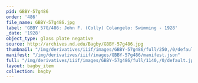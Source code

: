 ```yaml
---
pid: GBBY-57g486
order: '486'
file_name: GBBY-57g486.jpg
label: 'GBBY 57G/486: John F. (Colly) Colangelo: Swimming - 1928'
_date: '1928'
object_type: glass plate negative
source: http://archives.nd.edu/Bagby/GBBY-57g486.jpg
thumbnail: "/img/derivatives/iiif/images/GBBY-57g486/full/250,/0/default.jpg"
manifest: "/img/derivatives/iiif/images/GBBY-57g486/manifest.json"
full: "/img/derivatives/iiif/images/GBBY-57g486/full/1140,/0/default.jpg"
layout: bagby_item
collection: bagby
---
```


